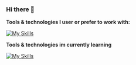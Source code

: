 ### Hi there 👋


**Tools & technologies I user or prefer to work with:**

[![My Skills](https://skillicons.dev/icons?i=html,css,sass,svg,javascript,github,svelte,react,firebase,supabase&perline=10)](#)

**Tools & technologies im currently learning**

[![My Skills](https://skillicons.dev/icons?i=typescript,nodejs,postgres&perline=10)](#)
